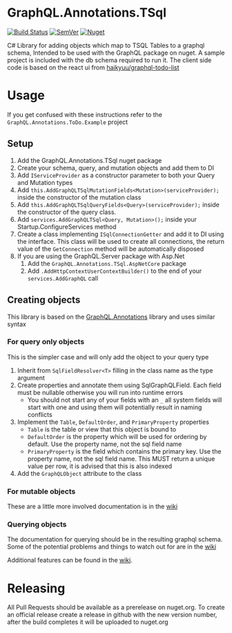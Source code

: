 # GraphQL.Annotations.TSql
[![Build Status](https://dev.azure.com/fishandrichardson-oss/GraphQL.Annotations.TSql/_apis/build/status/FishandRichardsonPC.GraphQL.Annotations.TSql?branchName=master)](https://dev.azure.com/fishandrichardson-oss/GraphQL.Annotations.TSql/_build/latest?definitionId=1&branchName=master)
[![SemVer](https://img.shields.io/nuget/v/GraphQL.Annotations.TSql.svg)](https://semver.org)
[![Nuget](https://img.shields.io/nuget/dt/GraphQL.Annotations.TSql.svg)](https://www.nuget.org/packages/GraphQL.Annotations.TSql)


C# Library for adding objects which map to TSQL Tables to a graphql schema, Intended to be used with the GraphQL 
package on nuget. A sample project is included with the db schema required to run it. The client side code is based on
the react ui from [haikyuu/graphql-todo-list](https://github.com/haikyuu/graphql-todo-list/tree/master/client/src) 

# Usage
If you get confused with these instructions refer to the `GraphQL.Annotations.ToDo.Example` project 

## Setup
1. Add the GraphQL.Annotations.TSql nuget package
2. Create your schema, query, and mutation objects and add them to DI
3. Add `IServiceProvider` as a constructor parameter to both your Query and Mutation types
4. Add `this.AddGraphQLTSqlMutationFields<Mutation>(serviceProvider);` inside the constructor of the mutation class
5. Add `this.AddGraphQLTSqlQueryFields<Query>(serviceProvider);` inside the constructor of the query class.
6. Add `services.AddGraphQLTSql<Query, Mutation>();` inside your Startup.ConfigureServices method
7. Create a class implementing `ISqlConnectionGetter` and add it to DI using the interface. This class will be used to 
    create all connections, the return value of the `GetConnection` method will be automatically disposed
8. If you are using the GraphQL.Server package with Asp.Net
    1. Add the `GraphQL.Annotations.TSql.AspNetCore` package
    2. Add `.AddHttpContextUserContextBuilder()` to the end of your `services.AddGraphQL` call

## Creating objects
This library is based on the [GraphQL.Annotations](https://github.com/dlukez/graphql-dotnet-annotations) library and uses
similar syntax
### For query only objects
This is the simpler case and will only add the object to your query type
1. Inherit from `SqlFieldResolver<T>` filling in the class name as the type argument
3. Create properties and annotate them using SqlGraphQLField. Each field must be nullable otherwise you will run into 
    runtime errors
    * You should not start any of your fields with an `_` all system fields will start with one and using them will 
        potentially result in naming conflicts
2. Implement the `Table`, `DefaultOrder`, and `PrimaryProperty` properties
    * `Table` is the table or view that this object is bound to
    * `DefaultOrder` is the property which will be used for ordering by default. Use the property name, not the sql 
        field name
    * `PrimaryProperty` is the field which contains the primary key. Use the property name, not the sql field name. This
        MUST return a unique value per row, it is advised that this is also indexed
3. Add the `GraphQLObject` attribute to the class
### For mutable objects
These are a little more involved documentation is in the [wiki](https://github.com/FishandRichardsonPC/GraphQL.Annotations.TSql/wiki/Mutable-Objects)
### Querying objects
The documentation for querying should be in the resulting graphql schema. Some of the potential problems and things to watch out for are in the [wiki](https://github.com/FishandRichardsonPC/GraphQL.Annotations.TSql/wiki/Querying)

Additional features can be found in the [wiki](https://github.com/FishandRichardsonPC/GraphQL.Annotations.TSql/wiki).

# Releasing
All Pull Requests should be available as a prerelease on nuget.org. To create an official release create a release in github
with the new version number, after the build completes it will be uploaded to nuget.org